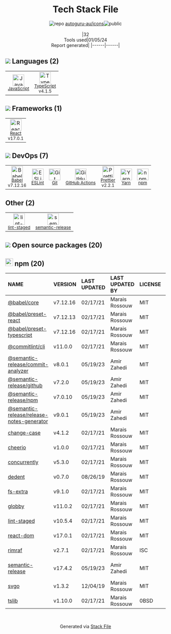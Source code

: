 <!--
&lt;--- Readme.md Snippet without images Start ---&gt;
## Tech Stack
autoguru-au/icons is built on the following main stack:

- [React](https://reactjs.org/) – Javascript UI Libraries
- [JavaScript](https://developer.mozilla.org/en-US/docs/Web/JavaScript) – Languages
- [TypeScript](http://www.typescriptlang.org) – Languages
- [Babel](http://babeljs.io/) – JavaScript Compilers
- [ESLint](http://eslint.org/) – Code Review
- [Yarn](https://yarnpkg.com/) – Front End Package Manager
- [Prettier](https://prettier.io/) – Code Review
- [GitHub Actions](https://github.com/features/actions) – Continuous Integration

Full tech stack [here](/techstack.md)

&lt;--- Readme.md Snippet without images End ---&gt;

&lt;--- Readme.md Snippet with images Start ---&gt;
## Tech Stack
autoguru-au/icons is built on the following main stack:

- <img width='25' height='25' src='https://img.stackshare.io/service/1020/OYIaJ1KK.png' alt='React'/> [React](https://reactjs.org/) – Javascript UI Libraries
- <img width='25' height='25' src='https://img.stackshare.io/service/1209/javascript.jpeg' alt='JavaScript'/> [JavaScript](https://developer.mozilla.org/en-US/docs/Web/JavaScript) – Languages
- <img width='25' height='25' src='https://img.stackshare.io/service/1612/bynNY5dJ.jpg' alt='TypeScript'/> [TypeScript](http://www.typescriptlang.org) – Languages
- <img width='25' height='25' src='https://img.stackshare.io/service/2739/-1wfGjNw.png' alt='Babel'/> [Babel](http://babeljs.io/) – JavaScript Compilers
- <img width='25' height='25' src='https://img.stackshare.io/service/3337/Q4L7Jncy.jpg' alt='ESLint'/> [ESLint](http://eslint.org/) – Code Review
- <img width='25' height='25' src='https://img.stackshare.io/service/5848/44mC-kJ3.jpg' alt='Yarn'/> [Yarn](https://yarnpkg.com/) – Front End Package Manager
- <img width='25' height='25' src='https://img.stackshare.io/service/7035/default_66f265943abed56bcdbfca1c866a4261b1fbb063.jpg' alt='Prettier'/> [Prettier](https://prettier.io/) – Code Review
- <img width='25' height='25' src='https://img.stackshare.io/service/11563/actions.png' alt='GitHub Actions'/> [GitHub Actions](https://github.com/features/actions) – Continuous Integration

Full tech stack [here](/techstack.md)

&lt;--- Readme.md Snippet with images End ---&gt;
-->
<div align="center">

# Tech Stack File
![](https://img.stackshare.io/repo.svg "repo") [autoguru-au/icons](https://github.com/autoguru-au/icons)![](https://img.stackshare.io/public_badge.svg "public")
<br/><br/>
|32<br/>Tools used|01/05/24 <br/>Report generated|
|------|------|
</div>

## <img src='https://img.stackshare.io/languages.svg'/> Languages (2)
<table><tr>
  <td align='center'>
  <img width='36' height='36' src='https://img.stackshare.io/service/1209/javascript.jpeg' alt='JavaScript'>
  <br>
  <sub><a href="https://developer.mozilla.org/en-US/docs/Web/JavaScript">JavaScript</a></sub>
  <br>
  <sub></sub>
</td>

<td align='center'>
  <img width='36' height='36' src='https://img.stackshare.io/service/1612/bynNY5dJ.jpg' alt='TypeScript'>
  <br>
  <sub><a href="http://www.typescriptlang.org">TypeScript</a></sub>
  <br>
  <sub>v4.1.5</sub>
</td>

</tr>
</table>

## <img src='https://img.stackshare.io/frameworks.svg'/> Frameworks (1)
<table><tr>
  <td align='center'>
  <img width='36' height='36' src='https://img.stackshare.io/service/1020/OYIaJ1KK.png' alt='React'>
  <br>
  <sub><a href="https://reactjs.org/">React</a></sub>
  <br>
  <sub>v17.0.1</sub>
</td>

</tr>
</table>

## <img src='https://img.stackshare.io/devops.svg'/> DevOps (7)
<table><tr>
  <td align='center'>
  <img width='36' height='36' src='https://img.stackshare.io/service/2739/-1wfGjNw.png' alt='Babel'>
  <br>
  <sub><a href="http://babeljs.io/">Babel</a></sub>
  <br>
  <sub>v7.12.16</sub>
</td>

<td align='center'>
  <img width='36' height='36' src='https://img.stackshare.io/service/3337/Q4L7Jncy.jpg' alt='ESLint'>
  <br>
  <sub><a href="http://eslint.org/">ESLint</a></sub>
  <br>
  <sub></sub>
</td>

<td align='center'>
  <img width='36' height='36' src='https://img.stackshare.io/service/1046/git.png' alt='Git'>
  <br>
  <sub><a href="http://git-scm.com/">Git</a></sub>
  <br>
  <sub></sub>
</td>

<td align='center'>
  <img width='36' height='36' src='https://img.stackshare.io/service/11563/actions.png' alt='GitHub Actions'>
  <br>
  <sub><a href="https://github.com/features/actions">GitHub Actions</a></sub>
  <br>
  <sub></sub>
</td>

<td align='center'>
  <img width='36' height='36' src='https://img.stackshare.io/service/7035/default_66f265943abed56bcdbfca1c866a4261b1fbb063.jpg' alt='Prettier'>
  <br>
  <sub><a href="https://prettier.io/">Prettier</a></sub>
  <br>
  <sub>v2.2.1</sub>
</td>

<td align='center'>
  <img width='36' height='36' src='https://img.stackshare.io/service/5848/44mC-kJ3.jpg' alt='Yarn'>
  <br>
  <sub><a href="https://yarnpkg.com/">Yarn</a></sub>
  <br>
  <sub></sub>
</td>

<td align='center'>
  <img width='36' height='36' src='https://img.stackshare.io/service/1120/lejvzrnlpb308aftn31u.png' alt='npm'>
  <br>
  <sub><a href="https://www.npmjs.com/">npm</a></sub>
  <br>
  <sub></sub>
</td>

</tr>
</table>

## Other (2)
<table><tr>
  <td align='center'>
  <img width='36' height='36' src='https://img.stackshare.io/service/10577/11071.jpeg' alt='lint-staged'>
  <br>
  <sub><a href="https://github.com/okonet/lint-staged">lint-staged</a></sub>
  <br>
  <sub></sub>
</td>

<td align='center'>
  <img width='36' height='36' src='https://img.stackshare.io/service/10156/12867925.png' alt='semantic-release'>
  <br>
  <sub><a href="https://github.com/semantic-release/semantic-release">semantic-release</a></sub>
  <br>
  <sub></sub>
</td>

</tr>
</table>


## <img src='https://img.stackshare.io/group.svg' /> Open source packages (20)</h2>

## <img width='24' height='24' src='https://img.stackshare.io/service/1120/lejvzrnlpb308aftn31u.png'/> npm (20)

|NAME|VERSION|LAST UPDATED|LAST UPDATED BY|LICENSE|VULNERABILITIES|
|:------|:------|:------|:------|:------|:------|
|[@babel/core](https://www.npmjs.com/@babel/core)|v7.12.16|02/17/21|Marais Rossouw |MIT|N/A|
|[@babel/preset-react](https://www.npmjs.com/@babel/preset-react)|v7.12.13|02/17/21|Marais Rossouw |MIT|N/A|
|[@babel/preset-typescript](https://www.npmjs.com/@babel/preset-typescript)|v7.12.16|02/17/21|Marais Rossouw |MIT|N/A|
|[@commitlint/cli](https://www.npmjs.com/@commitlint/cli)|v11.0.0|02/17/21|Marais Rossouw |MIT|N/A|
|[@semantic-release/commit-analyzer](https://www.npmjs.com/@semantic-release/commit-analyzer)|v8.0.1|05/19/23|Amir Zahedi |MIT|N/A|
|[@semantic-release/github](https://www.npmjs.com/@semantic-release/github)|v7.2.0|05/19/23|Amir Zahedi |MIT|N/A|
|[@semantic-release/npm](https://www.npmjs.com/@semantic-release/npm)|v7.0.10|05/19/23|Amir Zahedi |MIT|N/A|
|[@semantic-release/release-notes-generator](https://www.npmjs.com/@semantic-release/release-notes-generator)|v9.0.1|05/19/23|Amir Zahedi |MIT|N/A|
|[change-case](https://www.npmjs.com/change-case)|v4.1.2|02/17/21|Marais Rossouw |MIT|N/A|
|[cheerio](https://www.npmjs.com/cheerio)|v1.0.0|02/17/21|Marais Rossouw |MIT|N/A|
|[concurrently](https://www.npmjs.com/concurrently)|v5.3.0|02/17/21|Marais Rossouw |MIT|N/A|
|[dedent](https://www.npmjs.com/dedent)|v0.7.0|08/26/19|Marais Rossouw |MIT|N/A|
|[fs-extra](https://www.npmjs.com/fs-extra)|v9.1.0|02/17/21|Marais Rossouw |MIT|N/A|
|[globby](https://www.npmjs.com/globby)|v11.0.2|02/17/21|Marais Rossouw |MIT|N/A|
|[lint-staged](https://www.npmjs.com/lint-staged)|v10.5.4|02/17/21|Marais Rossouw |MIT|N/A|
|[react-dom](https://www.npmjs.com/react-dom)|v17.0.1|02/17/21|Marais Rossouw |MIT|N/A|
|[rimraf](https://www.npmjs.com/rimraf)|v2.7.1|02/17/21|Marais Rossouw |ISC|N/A|
|[semantic-release](https://www.npmjs.com/semantic-release)|v17.4.2|05/19/23|Amir Zahedi |MIT|[CVE-2022-31051](https://github.com/advisories/GHSA-x2pg-mjhr-2m5x) (Moderate)|
|[svgo](https://www.npmjs.com/svgo)|v1.3.2|12/04/19|Marais Rossouw |MIT|N/A|
|[tslib](https://www.npmjs.com/tslib)|v1.10.0|02/17/21|Marais Rossouw |0BSD|N/A|

<br/>
<div align='center'>

Generated via [Stack File](https://github.com/marketplace/stack-file)
